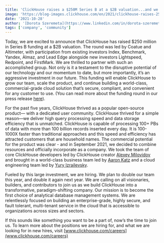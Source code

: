 ```yaml
---
title: 'ClickHouse raises a $250M Series B at a $2B valuation...and we are hiring'
image: 'https://blog-images.clickhouse.com/en/2021/clickhouse-raises-250m-series-b/featured.jpg'
date: '2021-10-28'
author: '[Dorota Szeremeta](https://www.linkedin.com/in/dorota-szeremeta-a849b7/)'
tags: ['company', 'community']
---
```


Today, we are excited to announce that ClickHouse has raised $250 million in Series B funding at a $2B valuation. The round was led by Coatue and Altimeter, with participation from existing investors Index, Benchmark, Yandex, Almaz, and Lead Edge alongside new investors Lightspeed, Redpoint, and FirstMark. We are thrilled to partner with such an accomplished group. Not only is it a testament to the disruptive potential of our technology and our momentum to date, but more importantly, it’s an aggressive investment in our future. This funding will enable ClickHouse to grow our team, scale the product, and continue building a world-class, commercial-grade cloud solution that’s secure, compliant, and convenient for any customer to use. (You can read more about the funding round in our press release [here](https://www.businesswire.com/news/home/20211028005287/en)). 

For the past five years, ClickHouse thrived as a popular open-source product— with a dedicated user community. ClickHouse thrived for a simple reason—we deliver high query processing speed and data storage efficiency that is unmatched. ClickHouse is capable of processing 100+ PBs of data with more than 100 billion records inserted every day. It is 100-1000X faster than traditional approaches and this speed and efficiency has attracted customers that are household names. The commercial potential for the product was clear - and in September 2021, we decided to combine resources and officially incorporate as a company. We took the team of core ClickHouse developers led by ClickHouse creator [Alexey Milovidov](https://www.linkedin.com/in/alexey-milovidov-7b658135/) and brought in a world-class business team led by [Aaron Katz](https://www.linkedin.com/in/aaron-katz-5762094/) and a cloud engineering team led by [Yury Izrailevsky](https://www.linkedin.com/in/yuryizrailevsky/).

Fueled by this large investment, we are hiring. We plan to double our team this year, and double it again next year. We are calling on all visionaries, builders, and contributors to join us as we build ClickHouse into a transformative, paradigm-shifting company. Our mission is to become the first choice of analytical database management systems. We are relentlessly focused on building an enterprise-grade, highly secure, and fault tolerant, multi-tenant service in the cloud that is accessible to organizations across sizes and sectors. 

If this sounds like something you want to be a part of, now’s the time to join us. To learn more about the positions we are hiring for, and what we are looking for in new hires, visit [www.clickhouse.com/careers](www.clickhouse.com/careers)
